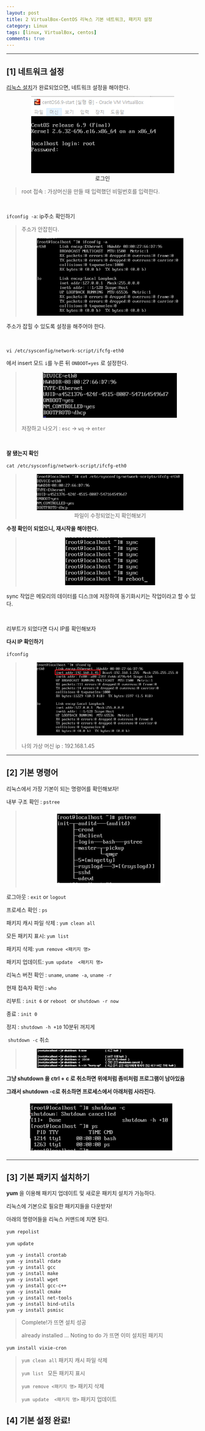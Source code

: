 ```yaml
---
layout: post
title: 2 VirtualBox-CentOS 리눅스 기본 네트워크, 패키지 설정
category: Linux
tags: [linux, VirtualBox, centos]
comments: true
---
```


---

## [1] 네트워크 설정

[리눅스 설치]()가 완료되었으면, 네트워크 설정을 해야한다.

<center>
<figure>
<img src="/assets/post-img/linux/1561601497233.png" alt="views">
<figcaption>로그인</figcaption>
</figure>
</center>

> root 접속 : 가상머신을 만들 때 입력했던 비밀번호를 입력한다.

<br>

`ifconfig -a`: ip주소 확인하기

> 주소가 안잡힌다.
>
> <center>
> <figure>
> <img src="/assets/post-img/linux/1561601532199.png" alt="views">
> <figcaption></figcaption>
> </figure>
> </center>

주소가 잡힐 수 있도록 설정을 해주어야 한다.

<br>

`vi /etc/sysconfig/network-script/ifcfg-eth0` 

에서 insert 모드 `i`를 누른 뒤   `ONBOOT=yes` 로 설정한다.

> <center>
> <figure>
> <img src="/assets/post-img/linux/1561601606736.png" alt="views">
> <figcaption></figcaption>
> </figure>
> </center>
>
> 저장하고 나오기 : `esc` -> `wq` -> `enter`

<br>

**잘 됐는지 확인** 

`cat /etc/sysconfig/network-script/ifcfg-eth0`

> <center>
> <figure>
> <img src="/assets/post-img/linux/1561601655104.png" alt="views">
> <figcaption>파일이 수정되었는지 확인해보기</figcaption>
> </figure>
> </center>



**수정 확인이 되었으니, 재시작을 해야한다.**

> <center>
> <figure>
> <img src="/assets/post-img/linux/1561601688242.png" alt="views">
> <figcaption></figcaption>
> </figure>
> </center>

sync 작업은 메모리의 데이터를 디스크에 저장하여 동기화시키는 작업이라고 할 수 있다.

<br>

리부트가 되었다면 다시 IP를 확인해보자

**다시 IP 확인하기**

`ifconfig`

> <center>
> <figure>
> <img src="/assets/post-img/linux/1561601734151.png" alt="views">
> <figcaption></figcaption>
> </figure>
> </center>
>
> 나의 가상 머신 ip : 192.168.1.45

---



## [2] 기본 명령어

리눅스에서 가장 기본이 되는 명령어를 확인해보자!

내부 구조 확인 : `pstree`

> <center>
> <figure>
> <img src="/assets/post-img/linux/1561602028205.png" alt="views">
> <figcaption></figcaption>
> </figure>
> </center>

로그아웃 : `exit` or `logout`

프로세스 확인 : `ps`

패키지 캐시 파일 삭제 : `yum clean all`                  

모든 패키지 표시: `yum list `                    

패키지 삭제: `yum remove <패키지 명>`  

패키지 업데이트: `yum update  <패키지 명>`  

리눅스 버전 확인 :  `uname`, `uname -a`, `uname -r`

현재 접속자 확인 : `who`

리부트 : `init 6`   or    `reboot `   or    `shutdown -r now`

종료 : `init 0`

정지 : `shutdown -h +10` 10분뒤 꺼지게

​	 	  `shutdown -c` 취소

> <center>
> <figure>
> <img src="/assets/post-img/linux/1561601801873.png" alt="views">
> <figcaption></figcaption>
> </figure>
> </center>

**그냥 shutdown 을 ctrl + c 로 취소하면 위에처럼 좀비처럼 프로그램이 남아있음**

**그래서 shutdown -c로 취소하면 프로세스에서 아래처럼 사라진다.**

<center>
<figure>
<img src="/assets/post-img/linux/1561601823133.png" alt="views">
<figcaption></figcaption>
</figure>
</center>

---



## [3] 기본 패키지 설치하기

**yum** 을 이용해 패키지 업데이트 및 새로운 패키치 설치가 가능하다.

리눅스에 기본으로 필요한 패키지들을 다운받자! 

아래의 명령어들을 리눅스 커맨드에 치면 된다.

`yum repolist`

`yum update`

```
yum -y install crontab
yum -y install rdate
yum -y install gcc
yum -y install make
yum -y install wget
yum -y install gcc-c++
yum -y install cmake
yum -y install net-tools
yum -y install bind-utils
yum -y install psmisc
```

> Complete!가 뜨면 설치 성공
>
> already installed ... Noting to do 가 뜨면 이미 설치된 패키지



`yum install vixie-cron`



> `yum clean all`                  패키지 캐시 파일 삭제
>
> `yum list `                         모든 패키지 표시
>
> `yum remove <패키지 명>`  패키지 삭제
>
> `yum update  <패키지 명>`  패키지 업데이트





## [4] 기본 설정 완료!